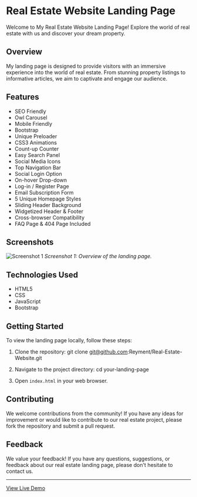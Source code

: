 

# Real Estate Website Landing Page

Welcome to My Real Estate Website Landing Page! Explore the world of real estate with us and discover your dream property.

## Overview

My landing page is designed to provide visitors with an immersive experience into the world of real estate. From stunning property listings to informative articles, we aim to captivate and engage our audience.

## Features

- SEO Friendly
- Owl Carousel
- Mobile Friendly
- Bootstrap
- Unique Preloader
- CSS3 Animations
- Count-up Counter
- Easy Search Panel
- Social Media Icons
- Top Navigation Bar
- Social Login Option
- On-hover Drop-down
- Log-in / Register Page
- Email Subscription Form
- 5 Unique Homepage Styles
- Sliding Header Background
- Widgetized Header & Footer
- Cross-browser Compatibility
- FAQ Page & 404 Page Included

## Screenshots

![Screenshot 1](/src/images/homepage.png)
*Screenshot 1: Overview of the landing page.*


## Technologies Used

- HTML5
- CSS
- JavaScript
- Bootstrap
  

## Getting Started

To view the landing page locally, follow these steps:

1. Clone the repository:
   git clone git@github.com:Reyment/Real-Estate-Website.git
   
3. Navigate to the project directory:
	cd your-landing-page

3. Open `index.html` in your web browser.


## Contributing

We welcome contributions from the community! If you have any ideas for improvement or would like to contribute to our real estate project, please fork the repository and submit a pull request.

## Feedback

We value your feedback! If you have any questions, suggestions, or feedback about our real estate landing page, please don't hesitate to contact us.


---

[View Live Demo](https://example-convert-figma-html-1.vercel.app/)


